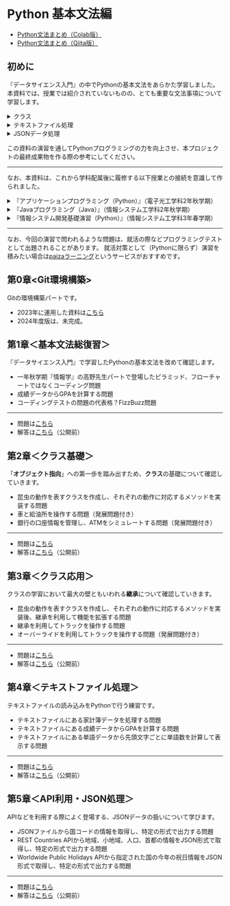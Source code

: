 # Python 基本文法編

- [Python文法まとめ（Colab版）](../../Python/2024/Systax/PythonBasic.ipynb)
- [Python文法まとめ（Qiita版）](https://qiita.com/kiryu-3/items/888319c76fd82440f601)

## 初めに
『データサイエンス入門』の中でPythonの基本文法をあらかた学習しました。  
本資料では、授業では紹介されていないものの、とても重要な文法事項について学習します。  

<details><summary>クラス</summary>

- pyファイルを分けるなど、大規模な開発の際にはクラス分けはほぼ確実に行う。
- Pythonでゲームを作りたい場合、ネットに転がっているコードは大体クラス分けをしている。
- 具体的なクラス設計は授業で。本資料の目的は最低限コードを読めるようにすること。
    
</details>

<details><summary>テキストファイル処理</summary>

- 開発において、CSVファイルと同じくらい読み込む機会が多い（？）。
- 本資料を参考にすれば、簡単なしりとりシステムを作るための準備ができる。
    
</details>

<details><summary>JSONデータ処理</summary>

- APIを利用することで、開発の幅を大幅に広げることができる。
- JSONデータの処理は、大体ディレクトリと同じである
- API利用におけるハードルを下げること、そもそもAPIというものが存在することを知ることが、本資料の目的である。
    
</details>

この資料の演習を通してPythonプログラミングの力を向上させ、本プロジェクトの最終成果物を作る際の参考にしてください。

<hr>

なお、本資料は、これから学科配属後に履修する以下授業との接続を意識して作られました。
<details><summary>『アプリケーションプログラミング（Python）』（電子光工学科2年秋学期）</summary>
    
  - Pythonの基本文法の再確認
  - クラスやテキストファイル処理、例外処理など、『データサイエンス入門』で学習していない文法事項も学ぶ
  - その後GUIアプリ制作やアルゴリズムの学習へ
    
  </details>
<details><summary>『Javaプログラミング（Java）』（情報システム工学科2年秋学期）</summary>

  - Javaの基本文法の学習
  - クラス設計の方法（これは言語関係なく重要）
  - 最終的にLINEBotアプリ制作など
 
  </details>
<details><summary>『情報システム開発基礎演習（Python）』（情報システム工学科3年春学期）</summary>


  - AWSのサービスなどを呼び出し、JSONデータ処理
  - 授業で扱うpythonコードを読むために、基本的なクラスの知識の予習が課される（？）
  - とはいっても扱い方は辞書と同じである。ということを本演習を通して学んでおくと一歩リードできるような。

  </details>

<hr>

なお、今回の演習で問われるような問題は、就活の際などプログラミングテストとして出題されることがあります。
就活対策として（Pythonに限らず）演習を積みたい場合は[paizaラーニング](https://paiza.jp/works/mondai)というサービスがおすすめです。


## 第0章<Git環境構築>

Gitの環境構築パートです。
- 2023年に運用した資料は[こちら](https://scrapbox.io/Prmn2023/Git(Prmn2023))
- 2024年度版は、未完成。

## 第1章＜基本文法総復習＞

『データサイエンス入門』で学習したPythonの基本文法を改めて確認します。

- 一年秋学期『情報学』の高野先生パートで登場したピラミッド、フローチャートではなくコーディング問題
- 成績データからGPAを計算する問題
- コーディングテストの問題の代表格？FizzBuzz問題
  
<hr>

- 問題は[こちら](../../Python/2024/Systax/question/PythonBasic_BasicSyntax_Question.ipynb)
- 解答は[こちら](../../Python/2024/Systax/answer/PythonBasic_BasicSyntax_Answer.ipynb)（公開前）

## 第2章＜クラス基礎＞

「**オブジェクト指向**」への第一歩を踏み出すため、**クラス**の基礎について確認していきます。 

- 昆虫の動作を表すクラスを作成し、それぞれの動作に対応するメソッドを実装する問題
- 車と給油所を操作する問題（発展問題付き）
- 銀行の口座情報を管理し、ATMをシミュレートする問題（発展問題付き）
  
<hr>

- 問題は[こちら](../../Python/2024/Systax/question/PythonBasic_BasicClasses_Question.ipynb)
- 解答は[こちら](../../Python/2024/Systax/answer/PythonBasic_BasicClasses_Answer.ipynb)（公開前）

## 第3章＜クラス応用＞

クラスの学習において最大の壁ともいわれる**継承**について確認していきます。 

- 昆虫の動作を表すクラスを作成し、それぞれの動作に対応するメソッドを実装後、継承を利用して機能を拡張する問題
- 継承を利用してトラックを操作する問題
- オーバーライドを利用してトラックを操作する問題（発展問題付き）
  
<hr>

- 問題は[こちら](../../Python/2024/Systax/question/PythonBasic_AdvancedClasses_Question.ipynb)
- 解答は[こちら](../../Python/2024/Systax/answer/PythonBasic_AdvancedClasses_Answer.ipynb)（公開前）

## 第4章＜テキストファイル処理＞

テキストファイルの読み込みをPythonで行う練習です。  

- テキストファイルにある家計簿データを処理する問題
- テキストファイルにある成績データからGPAを計算する問題
- テキストファイルにある単語データから先頭文字ごとに単語数を計算して表示する問題
  
<hr>

- 問題は[こちら](../../Python/2024/Systax/question/PythonBasic_TextFiles_Question.ipynb)
- 解答は[こちら](../../Python/2024/Systax/answer/PythonBasic_TextFiles_Answer.ipynb)（公開前）


## 第5章＜API利用・JSON処理＞

APIなどを利用する際によく登場する、JSONデータの扱いについて学びます。  

- JSONファイルから国コードの情報を取得し、特定の形式で出力する問題
- REST Countries APIから地域、小地域、人口、首都の情報をJSON形式で取得し、特定の形式で出力する問題
- Worldwide Public Holidays APIから指定された国の今年の祝日情報をJSON形式で取得し、特定の形式で出力する問題
  
<hr>

- 問題は[こちら](../../Python/2024/Systax/question/PythonBasic_JSONProcessing_Question.ipynb)
- 解答は[こちら](../../Python/2024/Systax/answer/PythonBasic_JSONProcessing_Answer.ipynb)（公開前）

